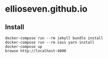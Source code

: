 # ellioseven.github.io

## Install

```
docker-compose run --rm jekyll bundle install
docker-compose run --rm sass yarn install
docker-compose up
browse http://localhost:4000
```
